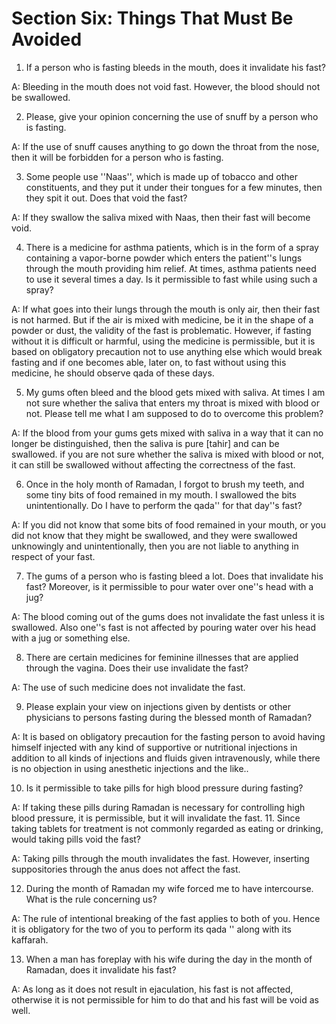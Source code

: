 Section Six: Things That Must Be Avoided
========================================

1. If a person who is fasting bleeds in the mouth, does it invalidate
his fast?

A: Bleeding in the mouth does not void fast. However, the blood should
not be swallowed.

2. Please, give your opinion concerning the use of snuff by a person
who is fasting.

A: If the use of snuff causes anything to go down the throat from the
nose, then it will be forbidden for a person who is fasting.

3. Some people use ''Naas'', which is made up of tobacco and other
constituents, and they put it under their tongues for a few minutes,
then they spit it out. Does that void the fast?

A: If they swallow the saliva mixed with Naas, then their fast will
become void.

4. There is a medicine for asthma patients, which is in the form of a
spray containing a vapor-borne powder which enters the patient''s lungs
through the mouth providing him relief. At times, asthma patients need
to use it several times a day. Is it permissible to fast while using
such a spray?

A: If what goes into their lungs through the mouth is only air, then
their fast is not harmed. But if the air is mixed with medicine, be it
in the shape of a powder or dust, the validity of the fast is
problematic. However, if fasting without it is difficult or harmful,
using the medicine is permissible, but it is based on obligatory
precaution not to use anything else which would break fasting and if one
becomes able, later on, to fast without using this medicine, he should
observe qada of these days.

5. My gums often bleed and the blood gets mixed with saliva. At times I
am not sure whether the saliva that enters my throat is mixed with blood
or not. Please tell me what I am supposed to do to overcome this
problem?

A: If the blood from your gums gets mixed with saliva in a way that it
can no longer be distinguished, then the saliva is pure [tahir] and can
be swallowed. if you are not sure whether the saliva is mixed with blood
or not, it can still be swallowed without affecting the correctness of
the fast.

6. Once in the holy month of Ramadan, I forgot to brush my teeth, and
some tiny bits of food remained in my mouth. I swallowed the bits
unintentionally. Do I have to perform the qada'' for that day''s fast?

A: If you did not know that some bits of food remained in your mouth,
or you did not know that they might be swallowed, and they were
swallowed unknowingly and unintentionally, then you are not liable to
anything in respect of your fast.

7. The gums of a person who is fasting bleed a lot. Does that
invalidate his fast? Moreover, is it permissible to pour water over
one''s head with a jug?

A: The blood coming out of the gums does not invalidate the fast unless
it is swallowed. Also one''s fast is not affected by pouring water over
his head with a jug or something else.

8. There are certain medicines for feminine illnesses that are applied
through the vagina. Does their use invalidate the fast?

A: The use of such medicine does not invalidate the fast.

9. Please explain your view on injections given by dentists or other
physicians to persons fasting during the blessed month of Ramadan?

A: It is based on obligatory precaution for the fasting person to avoid
having himself injected with any kind of supportive or nutritional
injections in addition to all kinds of injections and fluids given
intravenously, while there is no objection in using anesthetic
injections and the like..

10. Is it permissible to take pills for high blood pressure during
fasting?

A: If taking these pills during Ramadan is necessary for controlling
high blood pressure, it is permissible, but it will invalidate the fast.
11. Since taking tablets for treatment is not commonly regarded as
eating or drinking, would taking pills void the fast?

A: Taking pills through the mouth invalidates the fast. However,
inserting suppositories through the anus does not affect the fast.

12. During the month of Ramadan my wife forced me to have intercourse.
What is the rule concerning us?

A: The rule of intentional breaking of the fast applies to both of you.
Hence it is obligatory for the two of you to perform its qada '' along
with its kaffarah.

13. When a man has foreplay with his wife during the day in the month
of Ramadan, does it invalidate his fast?

A: As long as it does not result in ejaculation, his fast is not
affected, otherwise it is not permissible for him to do that and his
fast will be void as well.


